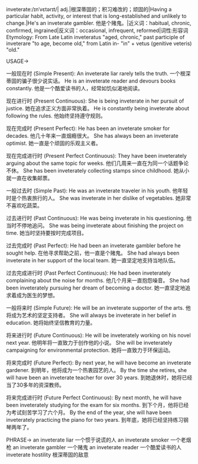 inveterate:/ɪnˈvɛtərɪt/| adj.|根深蒂固的；积习难改的；顽固的|Having a particular habit, activity, or interest that is long-established and unlikely to change.|He's an inveterate gambler. 他是个赌鬼。|近义词：habitual, chronic, confirmed, ingrained|反义词：occasional, infrequent, reformed|词性:形容词
Etymology: From Late Latin inveteratus "aged, chronic," past participle of inveterare "to age, become old," from Latin in- "in" + vetus (genitive veteris) "old."

USAGE->

一般现在时 (Simple Present):
An inveterate liar rarely tells the truth.  一个根深蒂固的骗子很少说实话。
He is an inveterate reader and devours books constantly. 他是一个酷爱读书的人，经常如饥似渴地阅读。

现在进行时 (Present Continuous):
She is being inveterate in her pursuit of justice.  她在追求正义方面非常执着。
He is constantly being inveterate about following the rules. 他始终坚持遵守规则。

现在完成时 (Present Perfect):
He has been an inveterate smoker for decades. 他几十年来一直烟瘾很大。
She has always been an inveterate optimist. 她一直是个顽固的乐观主义者。

现在完成进行时 (Present Perfect Continuous):
They have been inveterately arguing about the same topic for weeks.  他们几周来一直在为同一个话题争论不休。
She has been inveterately collecting stamps since childhood.  她从小就一直在收集邮票。

一般过去时 (Simple Past):
He was an inveterate traveler in his youth. 他年轻时是个热衷旅行的人。
She was inveterate in her dislike of vegetables. 她非常不喜欢吃蔬菜。

过去进行时 (Past Continuous):
He was being inveterate in his questioning. 他当时不停地追问。
She was being inveterate about finishing the project on time.  她当时坚持要按时完成项目。


过去完成时 (Past Perfect):
He had been an inveterate gambler before he sought help.  在他寻求帮助之前，他一直是个赌鬼。
She had always been inveterate in her support of the local team. 她一直坚定地支持当地队伍。

过去完成进行时 (Past Perfect Continuous):
He had been inveterately complaining about the noise for months.  他几个月来一直抱怨噪音。
She had been inveterately pursuing her dream of becoming a doctor.  她一直坚定地追求着成为医生的梦想。

一般将来时 (Simple Future):
He will be an inveterate supporter of the arts. 他将成为艺术的坚定支持者。
She will always be inveterate in her belief in education. 她将始终坚信教育的力量。


将来进行时 (Future Continuous):
He will be inveterately working on his novel next year.  他明年将一直致力于创作他的小说。
She will be inveterately campaigning for environmental protection.  她将一直致力于环保运动。

将来完成时 (Future Perfect):
By next year, he will have become an inveterate gardener. 到明年，他将成为一个热衷园艺的人。
By the time she retires, she will have been an inveterate teacher for over 30 years.  到她退休时，她将已经当了30多年的资深教师。

将来完成进行时 (Future Perfect Continuous):
By next month, he will have been inveterately studying for the exam for six months. 到下个月，他将已经为考试刻苦学习了六个月。
By the end of the year, she will have been inveterately practicing the piano for two years. 到年底，她将已经坚持练习钢琴两年了。


PHRASE->
an inveterate liar  一个惯于说谎的人
an inveterate smoker  一个老烟枪
an inveterate gambler  一个赌鬼
an inveterate reader  一个酷爱读书的人
inveterate hostility  根深蒂固的敌意
